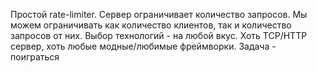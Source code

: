 Простой rate-limiter. Сервер ограничивает количество запросов. Мы можем ограничивать как количество клиентов, так и количество запросов от них.
Выбор технологий - на любой вкус. Хоть TCP/HTTP сервер, хоть любые модные/любимые фреймворки. Задача - поиграться

